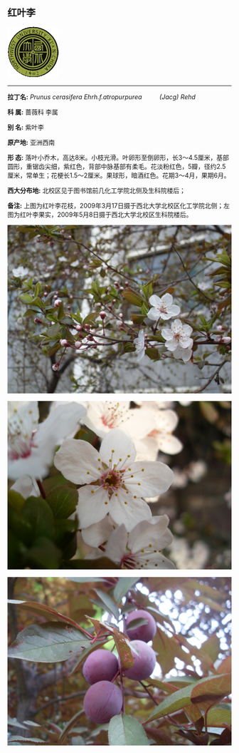## 红叶李

![西北大学校园网络植物志](../JPG/nwu.gif)

---

**拉丁名:**  _Prunus cerasifera Ehrh.f.atropurpurea          (Jacg) Rehd_

**科 属:** 蔷薇科 李属

**别 名:** 紫叶李

**原产地:** 亚洲西南

**形  态:** 落叶小乔木，高达8米。小枝光滑。叶卵形至倒卵形，长3～4.5厘米，基部圆形，重锯齿尖细，紫红色，背部中脉基部有柔毛。花淡粉红色，5瓣，径约2.5厘米，常单生；花梗长1.5～2厘米。果球形，暗酒红色。花期3～4月，果期6月。　　　　

**西大分布地:** 北校区见于图书馆前几化工学院北侧及生科院楼后； 

**备注:** 上图为红叶李花枝，2009年3月17日摄于西北大学北校区化工学院北侧；左图为红叶李果实，2009年5月8日摄于西北大学北校区生科院楼后。

![红叶李](../JPG/红叶李1.JPG) 

![红叶李](../JPG/红叶李3.JPG) 

![红叶李](../JPG/红叶李果.JPG) 

